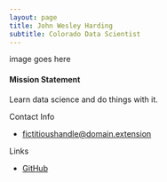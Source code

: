 ```yaml
---
layout: page
title: John Wesley Harding
subtitle: Colorado Data Scientist
---
```


image goes here

#### Mission Statement
  Learn data science and do things with it.

Contact Info
- [fictitioushandle@domain.extension](fictitioushandle@domain.extension)

Links
- [GitHub](https://github.com/johnwesleyharding)
